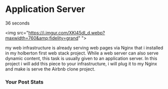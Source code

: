 # Application Server
<a class="author-link" title="View profile of fkadeal" href="https://imgur.com/user/fkadeal"><span class="UserAvatar uScaleTransition Avatar" title="fkadeal" style="background-image: url(&quot;https://i.imgur.com/ZbCK56p_d.png?maxwidth=290&amp;fidelity=grand&quot;);"></span></a>36 seconds

<img src="https://i.imgur.com/XKl45dI_d.webp?maxwidth=760&amp;fidelity=grand" "></div></div></div><div class="Gallery-Content--descr"><span class="Linkify">my web infrastructure is already serving web pages via Nginx that i installed in my holberton first web stack project. While a web server can also serve dynamic content, this task is usually given to an application server. In this project i will add this piece to your infrastructure, i will plug it to my Nginx and make is serve the Airbnb clone project.</span></div></div><div style="width: 100%; height: 0px;"></div></div></div></div><div><h3 class="OPStats-header">Your Post Stats</h3> 
